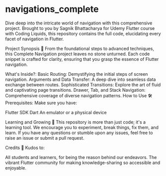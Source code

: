 # navigations_complete

Dive deep into the intricate world of navigation with this comprehensive project. Brought to you by Sagnik Bhattacharya for Udemy Flutter course with Coding Liquids, this repository contains the full code, elucidating every facet of navigation in Flutter.

Project Synopsis 📖
From the foundational steps to advanced techniques, this Complete Navigation project leaves no stone unturned. Each code snippet is crafted for clarity, ensuring that you grasp the essence of Flutter navigation.

What's Inside?:
Basic Routing: Demystifying the initial steps of screen navigation.
Arguments and Data Transfer: A deep dive into seamless data exchange between routes.
Sophisticated Transitions: Explore the art of fluid and captivating page transitions.
Drawer, Tab, and Stack Navigation: Comprehensive coverage of diverse navigation patterns.
How to Use 🛠️
Prerequisites:
Make sure you have:

Flutter SDK
Dart
An emulator or a physical device


Learning and Growing 🌱
This repository is more than just code; it's a learning tool. We encourage you to experiment, break things, fix them, and learn. If you have any questions or stumble upon any issues, feel free to raise an issue or submit a pull request.

Credits 🙌
Kudos to:

All students and learners, for being the reason behind our endeavors.
The vibrant Flutter community for making knowledge-sharing so accessible and enjoyable.